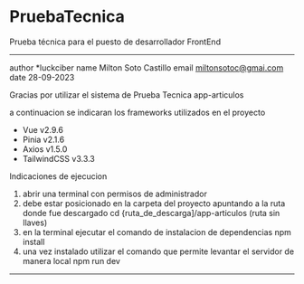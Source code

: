 # PruebaTecnica
Prueba técnica para el puesto de desarrollador FrontEnd

---------------------------------------------------------------------------------------------------
author   *luckciber
name    Milton Soto Castillo
email   miltonsotoc@gmai.com
date    28-09-2023

Gracias por utilizar el sistema de Prueba Tecnica app-articulos

a continuacion se indicaran los frameworks utilizados en el proyecto

* Vue v2.9.6
* Pinia v2.1.6
* Axios v1.5.0 
* TailwindCSS v3.3.3

Indicaciones de ejecucion

1. abrir una terminal con permisos de administrador
2. debe estar posicionado en la carpeta del proyecto apuntando a la ruta donde fue descargado
    cd {ruta_de_descarga]/app-articulos (ruta sin llaves)
3. en la terminal ejecutar el comando de instalacion de dependencias
    npm install
4. una vez instalado utilizar el comando que permite levantar el servidor de manera local
    npm run dev


--------------------------------------------------------------------------------------------------
